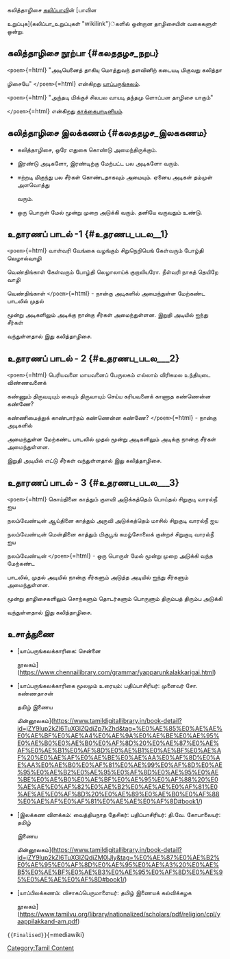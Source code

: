 கலித்தாழிசை [கலிப்பாவ](கலிப்பா "wikilink")ின் [பாவின
உறுப்புக](கலிப்பா_உறுப்புகள் "wikilink")்களில் ஒன்றான தாழிசையின் வகைகளுள் ஒன்று.

## கலித்தாழிசை நூற்பா {#கலததழச_நறப}

`<poem>`{=html} "அடியெனைத் தாகியு மொத்துவந் தளவினிற் கடையடி மிகுவது கலித்தா
ழிசையே" `</poem>`{=html} என்கிறது [யாப்பருங்கலம்](யாப்பருங்கலம் "wikilink").
`<poem>`{=html} "அந்தடி மிக்குச் சிலபல வாயடி தந்தமு ளொப்பன தாழிசை யாகும்"
`</poem>`{=html} என்கிறது [காக்கைபாடினியம்](காக்கைபாடினியம் "wikilink").

## கலித்தாழிசை இலக்கணம் {#கலததழச_இலககணம}

-   கலித்தாழிசை, ஒரே எதுகை கொண்டு அமைந்திருக்கும்.
-   இரண்டு அடிகளோ, இரண்டிற்கு மேற்பட்ட பல அடிகளோ வரும்.
-   ஈற்றடி மிகுந்து பல சீர்கள் கொண்டதாகவும் அமையும். ஏனைய அடிகள் தம்முள் அளவொத்து
    வரும்.
-   ஒரு பொருள் மேல் மூன்று முறை அடுக்கி வரும். தனியே வருவதும் உண்டு.

## உதாரணப் பாடல் -1 {#உதரணப_படல__1}

`<poem>`{=html} வாள்வரி வேங்கை வழங்கும் சிறுநெறியெங் கேள்வரும் போழ்தி லெழால்வாழி
வெண்திங்காள் கேள்வரும் போழ்தி லெழாலாய்க் குறாலியரோ. நீள்வரி நாகத் தெயிறே வாழி
வெண்திங்காள் `</poem>`{=html} - நான்கு அடிகளில் அமைந்துள்ள மேற்கண்ட பாடலில் முதல்
மூன்று அடிகளிலும் அடிக்கு நான்கு சீர்கள் அமைந்துள்ளன. இறுதி அடியில் ஐந்து சீர்கள்
வந்துள்ளதால் இது கலித்தாழிசை.

## உதாரணப் பாடல் - 2 {#உதரணப_படல___2}

`<poem>`{=html} பெரியவனை மாயவனைப் பேருலகம் எல்லாம் விரிகமல உந்தியுடை விண்ணவனைக்
கண்ணும் திருவடியும் கையும் திருவாயும் செய்ய கரியவனைக் காணாத கண்ணென்ன கண்ணே?
கண்ணிமைத்துக் காண்பார்தம் கண்ணென்ன கண்ணே? `</poem>`{=html} - நான்கு அடிகளில்
அமைந்துள்ள மேற்கண்ட பாடலில் முதல் மூன்று அடிகளிலும் அடிக்கு நான்கு சீர்கள் அமைந்துள்ளன.
இறுதி அடியில் எட்டு சீர்கள் வந்துள்ளதால் இது கலித்தாழிசை.

## உதாரணப் பாடல் - 3 {#உதரணப_படல___3}

`<poem>`{=html} கொய்தினை காத்தும் குளவி அடுக்கத்தெம் பொய்தல் சிறுகுடி வாரல்நீ ஐய
நலம்வேண்டின் ஆய்தினை காத்தும் அருவி அடுக்கத்தெம் மாசில் சிறுகுடி வாரல்நீ ஐய
நலம்வேண்டின் மென்தினை காத்தும் மிகுபூங் கமழ்சோலைக் குன்றச் சிறுகுடி வாரல்நீ ஐய
நலம்வேண்டின் `</poem>`{=html} - ஒரு பொருள் மேல் மூன்று முறை அடுக்கி வந்த மேற்கண்ட
பாடலில், முதல் அடியில் நான்கு சீர்களும் அடுத்த அடியில் ஐந்து சீர்களும் அமைந்துள்ளன.
மூன்று தாழிசைகளிலும் சொற்களும் தொடர்களும் பொருளும் திரும்பத் திரும்ப அடுக்கி
வந்துள்ளதால் இது கலித்தாழிசை.

## உசாத்துணை

-   [யாப்பருங்கலக்காரிகை: சென்னை
    நூலகம்](https://www.chennailibrary.com/grammar/yapparunkalakkarigai.html)
-   [யாப்பருங்கலக்காரிகை மூலமும் உரையும்: பதிப்பாசிரியர்: முனைவர் சோ. கண்ணதாசன்
    தமிழ் இணைய
    மின்னூலகம்](https://www.tamildigitallibrary.in/book-detail?id=jZY9lup2kZl6TuXGlZQdjZp7kZhd&tag=%E0%AE%85%E0%AE%AE%E0%AE%BF%E0%AE%A4%E0%AE%9A%E0%AE%BE%E0%AE%95%E0%AE%B0%E0%AE%B0%E0%AF%8D%20%E0%AE%87%E0%AE%AF%E0%AE%B1%E0%AF%8D%E0%AE%B1%E0%AE%BF%E0%AE%AF%20%E0%AE%AF%E0%AE%BE%E0%AE%AA%E0%AF%8D%E0%AE%AA%E0%AE%B0%E0%AF%81%E0%AE%99%E0%AF%8D%E0%AE%95%E0%AE%B2%E0%AE%95%E0%AF%8D%E0%AE%95%E0%AE%BE%E0%AE%B0%E0%AE%BF%E0%AE%95%E0%AF%88%20%E0%AE%AE%E0%AF%82%E0%AE%B2%E0%AE%AE%E0%AF%81%E0%AE%AE%E0%AF%8D%20%E0%AE%89%E0%AE%B0%E0%AF%88%E0%AE%AF%E0%AF%81%E0%AE%AE%E0%AF%8D#book1/)
-   [இலக்கண விளக்கம்: வைத்தியநாத தேசிகர்: பதிப்பாசிரியர்: தி.வே. கோபாலையர்: தமிழ்
    இணைய
    மின்னூலகம்](https://www.tamildigitallibrary.in/book-detail?id=jZY9lup2kZl6TuXGlZQdjZM0lJly&tag=%E0%AE%87%E0%AE%B2%E0%AE%95%E0%AF%8D%E0%AE%95%E0%AE%A3%20%E0%AE%B5%E0%AE%BF%E0%AE%B3%E0%AE%95%E0%AF%8D%E0%AE%95%E0%AE%AE%E0%AF%8D#book1/)
-   [யாப்பிலக்கணம்: விசாகப்பெருமாளையர்: தமிழ் இணையக் கல்விக்கழக
    நூலகம்](https://www.tamilvu.org/library/nationalized/scholars/pdf/religion/cpl/yaappilakkand-am.pdf)

`{{Finalised}}`{=mediawiki}

[Category:Tamil Content](Category:Tamil_Content "wikilink")
